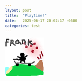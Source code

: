 ```yaml
---
layout: post
title:  "Playtime!"
date:   2025-06-17 20:02:17 -0500
categories: test
---
```

![The San Juan Mountains are beautiful!](/assets/img/Franklin.png "San Juan Mountains")